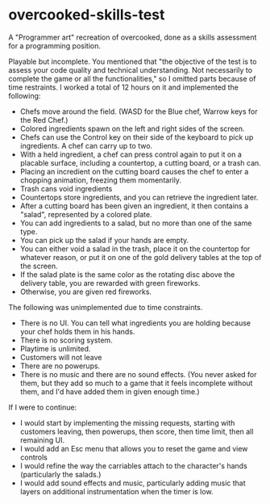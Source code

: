 # overcooked-skills-test

A "Programmer art" recreation of overcooked, done as a skills assessment for a programming position.

Playable but incomplete. You mentioned that "the objective of the test is to assess your code quality and technical understanding. Not necessarily to complete the game or all the functionalities," so I omitted parts because of time restraints. I worked a total of 12 hours on it and implemented the following:

- Chefs move around the field. (WASD for the Blue chef, Warrow keys for the Red Chef.)
- Colored ingredients spawn on the left and right sides of the screen.
- Chefs can use the Control key on their side of the keyboard to pick up ingredients. A chef can carry up to two.
- With a held ingredient, a chef can press control again to put it on a placable surface, including a countertop, a cutting board, or a trash can.
- Placing an incredient on the cutting board causes the chef to enter a chopping animation, freezing them momentarily.
- Trash cans void ingredients
- Countertops store ingredients, and you can retrieve the ingredient later.
- After a cutting board has been given an ingredient, it then contains a "salad", represented by a colored plate.
- You can add ingredients to a salad, but no more than one of the same type.
- You can pick up the salad if your hands are empty.
- You can either void a salad in the trash, place it on the countertop for whatever reason, or put it on one of the gold delivery tables at the top of the screen.
- If the salad plate is the same color as the rotating disc above the delivery table, you are rewarded with green fireworks.
- Otherwise, you are given red fireworks.

The following was unimplemented due to time constraints.

- There is no UI. You can tell what ingredients you are holding because your chef holds them in his hands.
- There is no scoring system.
- Playtime is unlimited.
- Customers will not leave
- There are no powerups.
- There is no music and there are no sound effects. (You never asked for them, but they add so much to a game that it feels incomplete without them, and I'd have added them in given enough time.)

If I were to continue:

- I would start by implementing the missing requests, starting with customers leaving, then powerups, then score, then time limit, then all remaining UI.
- I would add an Esc menu that allows you to reset the game and view controls
- I would refine the way the carriables attach to the character's hands (particularly the salads.)
- I would add sound effects and music, particularly adding music that layers on additional instrumentation when the timer is low.
